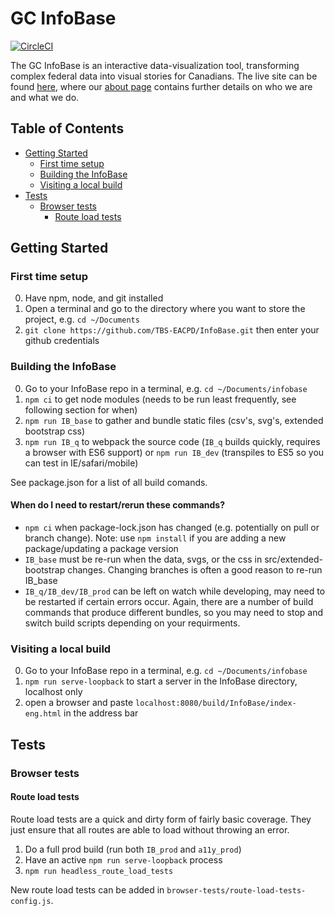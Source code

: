 GC InfoBase
========

[![CircleCI](https://circleci.com/gh/TBS-EACPD/InfoBase.svg?style=svg&circle-token=a99b6b8309e5edd904b0386c4a92c10bf5f43e29)](https://circleci.com/gh/TBS-EACPD/InfoBase)

The GC InfoBase is an interactive data-visualization tool, transforming complex federal data into visual stories for Canadians. The live site can be found [here](https://www.tbs-sct.gc.ca/ems-sgd/edb-bdd/index-eng.html), where our [about page](https://www.tbs-sct.gc.ca/ems-sgd/edb-bdd/index-eng.html#about) contains further details on who we are and what we do.

## Table of Contents
- [Getting Started](#getting-started)
  * [First time setup](#first-time-setup)
  * [Building the InfoBase](#building-the-infobase)
  * [Visiting a local build](#visiting-a-local-build)
- [Tests](#tests)
  * [Browser tests](#browser-tests)
    + [Route load tests](#route-load-tests)

## Getting Started

### First time setup
0. Have npm, node, and git installed
1. Open a terminal and go to the directory where you want to store the project, e.g. `cd ~/Documents` 
2. `git clone https://github.com/TBS-EACPD/InfoBase.git` then enter your github credentials

### Building the InfoBase
0. Go to your InfoBase repo in a terminal, e.g. `cd ~/Documents/infobase`
1. `npm ci` to get node modules (needs to be run least frequently, see following section for when)
2. `npm run IB_base` to gather and bundle static files (csv's, svg's, extended bootstrap css)
3. `npm run IB_q` to webpack the source code (`IB_q` builds quickly, requires a browser with ES6 support) or `npm run IB_dev` (transpiles to ES5 so you can test in IE/safari/mobile)

See package.json for a list of all build comands.

#### When do I need to restart/rerun these commands?
* `npm ci` when package-lock.json has changed (e.g. potentially on pull or branch change). Note: use `npm install` if you are adding a new package/updating a package version
* `IB_base` must be re-run when the data, svgs, or the css in src/extended-bootstrap changes. Changing branches is often a good reason to re-run IB_base
* `IB_q/IB_dev/IB_prod` can be left on watch while developing, may need to be restarted if certain errors occur. Again, there are a number of build commands that produce different bundles, so you may need to stop and switch build scripts depending on your requirments. 

### Visiting a local build
0. Go to your InfoBase repo in a terminal, e.g. `cd ~/Documents/infobase`
1. `npm run serve-loopback` to start a server in the InfoBase directory, localhost only
2. open a browser and paste `localhost:8080/build/InfoBase/index-eng.html` in the address bar

## Tests

### Browser tests

#### Route load tests
Route load tests are a quick and dirty form of fairly basic coverage. They just ensure that all routes are able to load without throwing an error. 
1. Do a full prod build (run both `IB_prod` and `a11y_prod`)
2. Have an active `npm run serve-loopback` process
3. `npm run headless_route_load_tests`

New route load tests can be added in `browser-tests/route-load-tests-config.js`.

